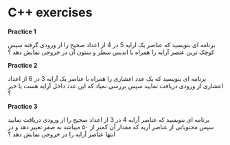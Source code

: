 # C++ exercises
**Practice 1**

برنامه ای بنویسید که عناصر یک ارایه 5 در 4 از اعداد   صحیح را از ورودی گرفته سپس کوچک ترین عنصر آرایه را  همراه با اندیس سطر و ستون آن در خروجی نمایش  دهد ؟

**Practice 2**

برنامه ای بنویسید که یک عدد اعشاری را همراه با عناصر یک آرایه 3 در 6 از اعداد اعشاری از ورودی دریافت نمایید سپس بررسی نمیاد که این عدد داخل آرایه هست یا خیر ؟

**Practice 3**

برنامه ای بنویسید که عناصر آرایه 4 در 3 از اعداد صحیح را از ورودی دریافت نمایید سپس محتویاتی از عناصر آریه که مقدار آن کمتر از ۵۰ میباشد به صفر تغییر دهد و در انتها عناصر آرایه را در خروجی نمایش دهد ؟
